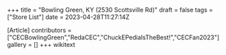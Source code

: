 +++
title = "Bowling Green, KY (2530 Scottsville Rd)"
draft = false
tags = ["Store List"]
date = 2023-04-28T11:27:14Z

[Article]
contributors = ["CECBowlingGreen","RedaCEC","ChuckEPediaIsTheBest!","CECFan2023"]
gallery = []
+++
wikitext